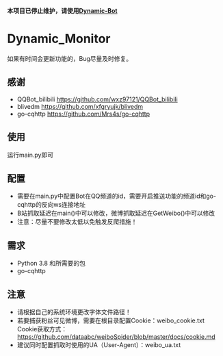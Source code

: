 **本项目已停止维护，请使用[Dynamic-Bot](https://github.com/Cloud-wish/Dynamic-Bot)**
# Dynamic_Monitor
如果有时间会更新功能的，Bug尽量及时修复。
## 感谢
- QQBot_bilibili https://github.com/wxz97121/QQBot_bilibili
- blivedm https://github.com/xfgryujk/blivedm
- go-cqhttp https://github.com/Mrs4s/go-cqhttp
## 使用
运行main.py即可
## 配置
- 需要在main.py中配置Bot在QQ频道的id，需要开启推送功能的频道id和go-cqhttp的反向ws连接地址
- B站抓取延迟在main()中可以修改，微博抓取延迟在GetWeibo()中可以修改
- 注意：尽量不要修改太低以免触发反爬措施！
## 需求
- Python 3.8 和所需要的包
- go-cqhttp
## 注意
- 请根据自己的系统环境更改字体文件路径！
- 若要捕获粉丝可见微博，需要在根目录配置Cookie：weibo_cookie.txt Cookie获取方式：https://github.com/dataabc/weiboSpider/blob/master/docs/cookie.md
- 建议同时配置抓取时使用的UA（User-Agent）：weibo_ua.txt
